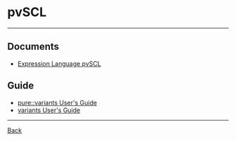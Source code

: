 # pvSCL

---

## Documents

- [Expression Language pvSCL](https://www.pure-systems.com/pv-update/additions/doc/5.0.8/com.ps.consul.eclipse.ui.doc/ch09s07.html)

## Guide

- [pure::variants User's Guide](http://btn1x4.inf.uni-bayreuth.de/publications/dotor_buchmann/Software%20Product%20Lines/pure_variants/pv-user-manual.pdf)
- [variants User's Guide](https://www.pure-systems.com/pv-update/additions/doc/latest/pv-user-manual.pdf)

---

[Back](./readme.md)
